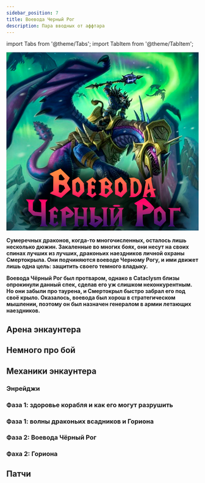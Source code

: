 ```yaml
---
sidebar_position: 7
title: Воевода Черный Рог
description: Пара вводных от аффтара
---
```


import Tabs from '@theme/Tabs';
import TabItem from '@theme/TabItem';

<div className="text--center">

![Mor](/img/ds/Blackhorn/Blackhorn.png)
</div>

<div className="text--center lore_text">

**Сумеречных драконов, когда-то многочисленных, осталось лишь несколько дюжин. Закаленные во многих боях, они несут на
своих спинах лучших из лучших, драконьих наездников личной охраны Смертокрыла. Они подчиняются воеводе Черному Рогу, и
ими движет лишь одна цель: защитить своего темного владыку.**

**Воевода Чёрный Рог был протваром, однако в Cataclysm близы опрокинули данный спек, сделав его уж слишком
неконкурентным. Но они забыли про таурена, и Смертокрыл быстро забрал его под своё крыло. Оказалось, воевода был хорош в
стратегическом мышлении, поэтому он был назначен генералом в армии летающих наездников.**

</div>

## Арена энкаунтера

## Немного про бой

## Механики энкаунтера

### Энрейджи

### Фаза 1: здоровье корабля и как его могут разрушить

### Фаза 1: волны драконьих всадников и Гориона

### Фаза 2: Воевода Чёрный Рог

### Фаха 2: Гориона

## Патчи